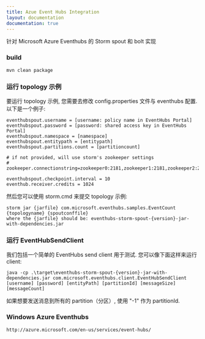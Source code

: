 ```yaml
---
title: Azue Event Hubs Integration
layout: documentation
documentation: true
---
```


针对 Microsoft Azure Eventhubs 的 Storm spout 和 bolt 实现

### build ###
	mvn clean package

### 运行 topology 示例 ###
要运行 topology 示例, 您需要去修改 config.properties 文件与 eventhubs 配置. 
以下是一个例子:

	eventhubspout.username = [username: policy name in EventHubs Portal]
	eventhubspout.password = [password: shared access key in EventHubs Portal]
	eventhubspout.namespace = [namespace]
	eventhubspout.entitypath = [entitypath]
	eventhubspout.partitions.count = [partitioncount]

	# if not provided, will use storm's zookeeper settings
	# zookeeper.connectionstring=zookeeper0:2181,zookeeper1:2181,zookeeper2:2181

	eventhubspout.checkpoint.interval = 10
	eventhub.receiver.credits = 1024

然后您可以使用 storm.cmd 来提交 topology 示例:

	storm jar {jarfile} com.microsoft.eventhubs.samples.EventCount {topologyname} {spoutconffile}
	where the {jarfile} should be: eventhubs-storm-spout-{version}-jar-with-dependencies.jar

### 运行 EventHubSendClient ###
我们包括一个简单的 EventHubs send client 用于测试.
您可以像下面这样来运行 client:

	java -cp .\target\eventhubs-storm-spout-{version}-jar-with-dependencies.jar com.microsoft.eventhubs.client.EventHubSendClient
 	[username] [password] [entityPath] [partitionId] [messageSize] [messageCount]

如果想要发送消息到所有的 partition（分区）, 使用 "-1" 作为 partitionId.

### Windows Azure Eventhubs ###
	http://azure.microsoft.com/en-us/services/event-hubs/

